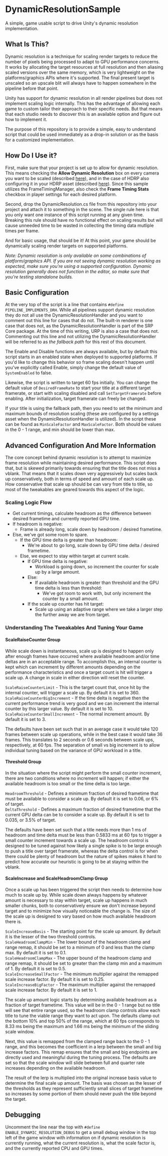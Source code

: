 # DynamicResolutionSample

A simple, game usable script to drive Unity's dynamic resolution implementation.

## What Is This?

Dynamic resolution is a technique for scaling render targets to reduce the number of pixels being processed to adapt to GPU performance concerns.  It works by allocating the target resources at full resolution and then aliasing scaled versions over the same memory, which is very lightweight on the platforms/graphics APIs where it's supported.  The final present target is unscaled so an upscale blit will always have to happen somewhere in the pipeline before that point.

Unity has support for dynamic resolution in all render pipelines but does not implement scaling logic internally.  This has the advantage of allowing each game to custom tailor their approach to their specific needs.  But that means that each studio needs to discover this is an available option and figure out how to implement it.

The purpose of this repository is to provide a simple, easy to understand script that could be used immediately as a drop-in solution or as the basis for a customized implementation.

## How Do I Use it?

First, make sure that your project is set up to allow for dynamic resolution.  This means checking the **Allow Dynamic Resolution** box on every camera you want to be scaled (described [here](https://docs.unity3d.com/Manual/DynamicResolution.html)), and in the case of HDRP also configuring it in your HDRP asset (described [here](https://docs.unity3d.com/Packages/com.unity.render-pipelines.high-definition@latest?subfolder=/manual/Dynamic-Resolution.html)).  Since this sample utilizes the FrameTimingManager, also check the **Frame Timing Stats** checkbox in player settings for each desired platform.

Second, drop the DynamicResolution.cs file from this repository into your project and attach it to something in the scene.  The single rule here is that you only want one instance of this script running at any given time.  Breaking this rule should have no functional effect on scaling results but will cause unneeded time to be wasted in collecting the timing data mutliple times per frame.

And for basic usage, that should be it!  At this point, your game should be dynamically scaling render targets on supported platforms.

*Note:  Dynamic resolution is only available on some combinations of platform/graphics API.  If you are not seeing dynamic resolution working as expected, make sure you're using a supported configuration.  Dynamic resolution generally does not function in the editor, so make sure that you're testing standalone builds.*

## Basic Configuration ##

At the very top of the script is a line that contains ```#define PIPELINE_IMPLEMENTS_DRH```.  While all pipelines support dynamic resolution they do not all use the DynamicResolutionHandler and you want to comment out this line for cases that do not.  The built-in renderer is one case that does not, as the DynamicResolutionHandler is part of the SRP Core package.  At the time of this writing, URP is also a case that does not.  Commenting out this line and not utilizing the DynamicResolutionHandler will be referred to as *the fallback path* for this rest of this document.

The Enable and Disable functions are always available, but by default this script starts in an enabled state when deployed to supported platforms.  If you'd like to change this behavior so frame scaling doesn't happen until you've explicitly called Enable, simply change the default value of ```SystemEnabled``` to false.

Likewise, the script is written to target 60 fps initially.  You can change the default value of ```DesiredFrameRate``` to start your title at a different target framerate, or start with scaling disabled and call ```SetTargetFramerate``` before enabling.  After initialization, target framerate can freely be changed.

If your title is using the fallback path, then you need to set the minimum and maximum bounds of resolution scaling (these are configured by a settings asset when the DynamicResolutionHandler is utilized).  In the script these can be found as ```MinScaleFactor``` and ```MaxScaleFactor```.  Both should be values in the 0 - 1 range, and min should be lower than max.

## Advanced Configuration And More Information ##

The core concept behind dynamic resolution is to attempt to maximize frame resolution while maintaining desired performance.  This script does that, but is skewed primarily towards ensuring that the title does not miss a vblank.  That means that it scales down very aggressively but scales back up conservatively, both in terms of speed and amount of each scale up.  How conservative that scale up should be can vary from title to title, so most of the tweakables are geared towards this aspect of the logic.

### Scaling Logic Flow ###

* Get current timings, calculate headroom as the difference between desired frametime and currently reported GPU time.
* If headroom is negative:
	* Frame is already long, scale down by headroom / desired frametime.
* Else, we've got some room to spare.
	* If the GPU time delta is greater than headroom:
		* We're about to go long, scale down by GPU time delta / desired frametime.
	* Else, we expect to stay within target at current scale.
		* If GPU time delta is negative:
			* Workload is going down, so increment the counter for scale up by a large amount.
		* Else:
			* If available headroom is greater than threshold and the GPU time delta is less than threshold:
				* We've got room to work with, but only increment the counter by a small amount.
		* If the scale up counter has hit target:
			* Scale up using an adaptive range where we take a larger step the further away we are from target.

### Understanding The Tweakables And Tuning Your Game ###

#### ScaleRaiseCounter Group ####

While scale down is instantaneous, scale up is designed to happen only after enough frames have occurred where available headroom and/or time deltas are in an acceptable range.  To accomplish this, an internal counter is kept which can increment by different amounts depending on the performance characteristics and once a target count is hit will trigger a scale up.  A change in scale in either direction will reset the counter.

```ScaleRaiseCounterLimit``` - This is the target count that, once hit by the internal counter, will trigger a scale up.  By default it is set to 360.<br>
```ScaleRaiseCounterBigIncrement``` - If the time delta is negative then the current performance trend is very good and we can increment the internal counter by this larger value.  By default it is set to 10.<br>
```ScaleRaiseCounterSmallIncrement``` - The normal increment amount.  By default it is set to 3.

The defaults have been set such that in an average case it would take 120 frames between scale up operations, while in the best case it would take 36 frames.  This translates to 2 seconds or 0.6 seconds between scale ups, respectively, at 60 fps.  The separation of small vs big increment is to allow individual tuning based on the variance of GPU workload in a title.

#### Threshold Group ####

In the situation where the script might perform the small counter increment, there are two conditions where no increment will happen; if either the available headroom is too small or the time delta is too large.

```HeadroomThreshold``` - Defines a minimum fraction of desired frametime that must be available to consider a scale up.  By default it is set to 0.06, or 6% of target.<br>
```DeltaThreshold``` - Defines a maximum fraction of desired frametime that the current GPU delta can be to consider a scale up.  By default it is set to 0.035, or 3.5% of target.

The defaults have been set such that a title needs more than 1 ms of headroom and time delta must be less than 0.5833 ms at 60 fps to trigger a small counter increment towards a scale up.  The headroom control is designed to be tuned against how likely a single spike is to be large enough to push a title over target framerate, whereas the delta control is for when there could be plenty of headroom but the nature of spikes makes it hard to predict how accurate our heuristic is going to be at staying within the vblank.

#### ScaleIncrease and ScaleHeadroomClamp Group ####

Once a scale up has been triggered the script then needs to determine how much to scale up by.  While scale down always happens by whatever amount is necessary to stay within target, scale up happens in much smaller chunks, both to conservatively ensure we don't increase beyond target and to minimize how visually noticeable the change is.  The size of the scale up is designed to vary based on how much available headroom there is.

```ScaleIncreaseBasis``` - The starting point for the scale up amount.  By default it is the lesser of the two threshold controls.<br>
```ScaleHeadroomClampMin``` - The lower bound of the headroom clamp and range remap, it should be set to a minimum of 0 and less than the clamp max.  By default it is set to 0.1.<br>
```ScaleHeadroomClampMax``` - The upper bound of the headroom clamp and range remap, it should be set to greater than the clamp min and a maximum of 1.  By default it is set to 0.5.<br>
```ScaleIncreaseSmallFactor``` - The minimum multiplier against the remapped scale increase factor.  By default it is set to 0.25.<br>
```ScaleIncreaseBigFactor``` - The maximum multiplier against the remapped scale increase factor.  By default it is set to 1.

The scale up amount logic starts by determining available headroom as a fraction of target frametime.  This value will be in the 0 - 1 range but no title will see that entire range used, so the headroom clamp controls allow each title to tune the viable range they want to act upon.  The defaults clamp out the bottom 10% and top 50% of the range, which at 60 fps corresponds to 8.33 ms being the maximum and 1.66 ms being the minimum of the sliding scale window.

Next, this value is remapped from the clamped range back to the 0 - 1 range, and this becomes the coefficient in a lerp between the small and big increase factors.  This remap ensures that the small and big endpoints are directly used and meaningful during the tuning process.  The defaults are set so that the scale window will slide between full and quarter rate increases depending on the available headroom.

The result of the lerp is multiplied into the original increase basis value to determine the final scale up amount.  The basis was chosen as the lesser of the thresholds as they represent sufficiently small slices of target frametime so increases by some portion of them should never push the title beyond the target.

## Debugging ##

Uncomment the line near the top with ```#define ENABLE_DYNAMIC_RESOLUTION_DEBUG``` to get a small debug window in the top left of the game window with information on if dynamic resolution is currently running, what the current resolution is, what the scale factor is, and the currently reported CPU and GPU times.

